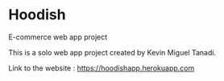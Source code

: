 # Hoodish
E-commerce web app project

This is a solo web app project created by Kevin Miguel Tanadi.

Link to the website : https://hoodishapp.herokuapp.com
